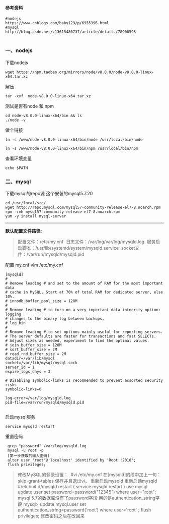 #### 参考资料

```
#nodejs
https://www.cnblogs.com/baby123/p/6955396.html
#mysql
http://blog.csdn.net/z13615480737/article/details/78906598

```

# 

### 一、nodejs

下载nodejs

```
wget https://npm.taobao.org/mirrors/node/v8.0.0/node-v8.0.0-linux-x64.tar.xz

```

解压

```
tar -xvf  node-v8.0.0-linux-x64.tar.xz

```

测试是否有node 和 npm

```
cd node-v8.0.0-linux-x64/bin && ls
./node -v

```

做个链接

```
ln -s /www/node-v8.0.0-linux-x64/bin/node /usr/local/bin/node
    
ln -s /www/node-v8.0.0-linux-x64/bin/npm /usr/local/bin/npm

```

查看环境变量

```
echo $PATH

```

### 二、mysql

下载mysql的repo源 这个安装的mysql5.7.20

```
cd /usr/local/src/
wget http://repo.mysql.com/mysql57-community-release-el7-8.noarch.rpm 
rpm -ivh mysql57-community-release-el7-8.noarch.rpm 
yum -y install mysql-server 

```

------

**默认配置文件路径:**

> 配置文件：/etc/my.cnf 
> 日志文件：/var/log/var/log/mysqld.log 
> 服务启动脚本：/usr/lib/systemd/system/mysqld.service 
> socket文件：/var/run/mysqld/mysqld.pid 

配置 my.cnf vim /etc/my.cnf

```
[mysqld]
#
# Remove leading # and set to the amount of RAM for the most important data
# cache in MySQL. Start at 70% of total RAM for dedicated server, else 10%.
# innodb_buffer_pool_size = 128M
#
# Remove leading # to turn on a very important data integrity option: logging
# changes to the binary log between backups.
# log_bin
#
# Remove leading # to set options mainly useful for reporting servers.
# The server defaults are faster for transactions and fast SELECTs.
# Adjust sizes as needed, experiment to find the optimal values.
# join_buffer_size = 128M
# sort_buffer_size = 2M
# read_rnd_buffer_size = 2M
datadir=/var/lib/mysql
socket=/var/lib/mysql/mysql.sock
server_id = 1
expire_logs_days = 3

# Disabling symbolic-links is recommended to prevent assorted security risks
symbolic-links=0

log-error=/var/log/mysqld.log
pid-file=/var/run/mysqld/mysqld.pid


```

启动mysql服务

```
service mysqld restart

```

重置密码

```
 grep "password" /var/log/mysqld.log
 mysql -u root -p
 [第一步获取的输入密码]
 alter user 'root'@'localhost' identified by 'Root!!2018'; 
 flush privileges;

```

> 修改MySQL的登录设置： 
> \#vi /etc/my.cnf
> 在[mysqld]的段中加上一句：skip-grant-tables 保存并且退出vi。
> 重新启动mysqld
> 重新启动mysqld
> \#/etc/init.d/mysqld restart ( service mysqld restart )
> use mysql 
> update user set password=password("12345") where user="root";
> mysql 5.7的数据库没有了password字段 用的是authentication_string字段
> mysql> update mysql.user set authentication_string=password('root') where user='root' ;
> flush privileges;
> 修改密码之后在改回来